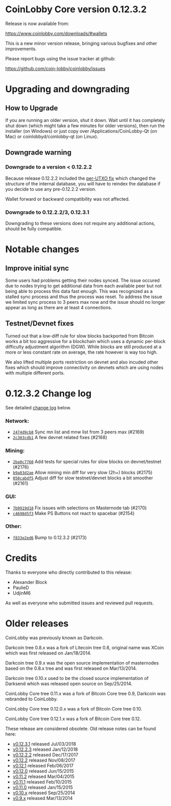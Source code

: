 CoinLobby Core version 0.12.3.2
==========================

Release is now available from:

  <https://www.coinlobby.com/downloads/#wallets>

This is a new minor version release, bringing various bugfixes and other
improvements.

Please report bugs using the issue tracker at github:

  <https://github.com/coin-lobby/coinlobby/issues>


Upgrading and downgrading
=========================

How to Upgrade
--------------

If you are running an older version, shut it down. Wait until it has completely
shut down (which might take a few minutes for older versions), then run the
installer (on Windows) or just copy over /Applications/CoinLobby-Qt (on Mac) or
coinlobbyd/coinlobby-qt (on Linux).

Downgrade warning
-----------------

### Downgrade to a version < 0.12.2.2

Because release 0.12.2.2 included the [per-UTXO fix](release-notes/coinlobby/release-notes-0.12.2.2.md#per-utxo-fix)
which changed the structure of the internal database, you will have to reindex
the database if you decide to use any pre-0.12.2.2 version.

Wallet forward or backward compatibility was not affected.

### Downgrade to 0.12.2.2/3, 0.12.3.1

Downgrading to these versions does not require any additional actions, should be
fully compatible.


Notable changes
===============

Improve initial sync
--------------------

Some users had problems getting their nodes synced. The issue occured due to nodes trying to
get additional data from each available peer but not being able to process this data fast enough.
This was recognized as a stalled sync process and thus the process was reset. To address the issue
we limited sync process to 3 peers max now and the issue should no longer appear as long as there
are at least 4 connections.

Testnet/Devnet fixes
--------------------

Turned out that a low-diff rule for slow blocks backported from Bitcoin works a bit too aggressive for
a blockchain which uses a dynamic per-block difficulty adjustment algorithm (DGW). While blocks are still
produced at a more or less constant rate on average, the rate however is way too high.

We also lifted multiple ports restriction on devnet and also incuded other fixes which should improve
connectivity on devnets which are using nodes with multiple different ports.


0.12.3.2 Change log
===================

See detailed [change log](https://github.com/coin-lobby/coinlobby/compare/v0.12.3.1...coinlobby:v0.12.3.2) below.

### Network:
- [`2474d9cb8`](https://github.com/coin-lobby/coinlobby/commit/2474d9cb8) Sync mn list and mnw list from 3 peers max (#2169)
- [`2c303cdb1`](https://github.com/coin-lobby/coinlobby/commit/2c303cdb1) A few devnet related fixes (#2168)

### Mining:
- [`2ba0c7760`](https://github.com/coin-lobby/coinlobby/commit/2ba0c7760) Add tests for special rules for slow blocks on devnet/testnet (#2176)
- [`b9a83d2ae`](https://github.com/coin-lobby/coinlobby/commit/b9a83d2ae) Allow mining min diff for very slow (2h+) blocks (#2175)
- [`050cabdf5`](https://github.com/coin-lobby/coinlobby/commit/050cabdf5) Adjust diff for slow testnet/devnet blocks a bit smoother (#2161)

### GUI:
- [`7b9919d18`](https://github.com/coin-lobby/coinlobby/commit/7b9919d18) Fix issues with selections on Masternode tab (#2170)
- [`c4698d5f3`](https://github.com/coin-lobby/coinlobby/commit/c4698d5f3) Make PS Buttons not react to spacebar (#2154)

### Other:
- [`f833e2ed6`](https://github.com/coin-lobby/coinlobby/commit/f833e2ed6) Bump to 0.12.3.2 (#2173)


Credits
=======

Thanks to everyone who directly contributed to this release:

- Alexander Block
- PaulieD
- UdjinM6

As well as everyone who submitted issues and reviewed pull requests.


Older releases
==============

CoinLobby was previously known as Darkcoin.

Darkcoin tree 0.8.x was a fork of Litecoin tree 0.8, original name was XCoin
which was first released on Jan/18/2014.

Darkcoin tree 0.9.x was the open source implementation of masternodes based on
the 0.8.x tree and was first released on Mar/13/2014.

Darkcoin tree 0.10.x used to be the closed source implementation of Darksend
which was released open source on Sep/25/2014.

CoinLobby Core tree 0.11.x was a fork of Bitcoin Core tree 0.9,
Darkcoin was rebranded to CoinLobby.

CoinLobby Core tree 0.12.0.x was a fork of Bitcoin Core tree 0.10.

CoinLobby Core tree 0.12.1.x was a fork of Bitcoin Core tree 0.12.

These release are considered obsolete. Old release notes can be found here:

- [v0.12.3.1](https://github.com/coin-lobby/coinlobby/blob/master/doc/release-notes/coinlobby/release-notes-0.12.3.1.md) released Jul/03/2018
- [v0.12.2.3](https://github.com/coin-lobby/coinlobby/blob/master/doc/release-notes/coinlobby/release-notes-0.12.2.3.md) released Jan/12/2018
- [v0.12.2.2](https://github.com/coin-lobby/coinlobby/blob/master/doc/release-notes/coinlobby/release-notes-0.12.2.2.md) released Dec/17/2017
- [v0.12.2](https://github.com/coin-lobby/coinlobby/blob/master/doc/release-notes/coinlobby/release-notes-0.12.2.md) released Nov/08/2017
- [v0.12.1](https://github.com/coin-lobby/coinlobby/blob/master/doc/release-notes/coinlobby/release-notes-0.12.1.md) released Feb/06/2017
- [v0.12.0](https://github.com/coin-lobby/coinlobby/blob/master/doc/release-notes/coinlobby/release-notes-0.12.0.md) released Jun/15/2015
- [v0.11.2](https://github.com/coin-lobby/coinlobby/blob/master/doc/release-notes/coinlobby/release-notes-0.11.2.md) released Mar/04/2015
- [v0.11.1](https://github.com/coin-lobby/coinlobby/blob/master/doc/release-notes/coinlobby/release-notes-0.11.1.md) released Feb/10/2015
- [v0.11.0](https://github.com/coin-lobby/coinlobby/blob/master/doc/release-notes/coinlobby/release-notes-0.11.0.md) released Jan/15/2015
- [v0.10.x](https://github.com/coin-lobby/coinlobby/blob/master/doc/release-notes/coinlobby/release-notes-0.10.0.md) released Sep/25/2014
- [v0.9.x](https://github.com/coin-lobby/coinlobby/blob/master/doc/release-notes/coinlobby/release-notes-0.9.0.md) released Mar/13/2014

